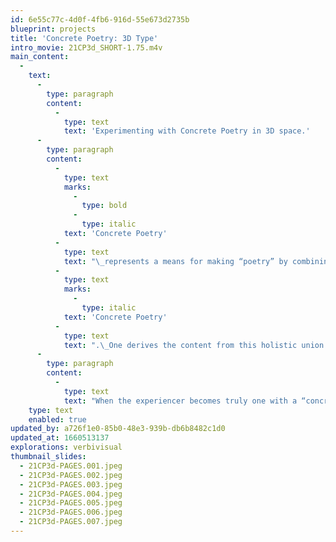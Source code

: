 ```yaml
---
id: 6e55c77c-4d0f-4fb6-916d-55e673d2735b
blueprint: projects
title: 'Concrete Poetry: 3D Type'
intro_movie: 21CP3d_SHORT-1.75.m4v
main_content:
  -
    text:
      -
        type: paragraph
        content:
          -
            type: text
            text: 'Experimenting with Concrete Poetry in 3D space.'
      -
        type: paragraph
        content:
          -
            type: text
            marks:
              -
                type: bold
              -
                type: italic
            text: 'Concrete Poetry'
          -
            type: text
            text: "\_represents a means for making “poetry” by combining the verbal (written) language with visual (formal) language. This“atomization”\L of meaning from parts that relate holistically toward an infinity of ideas from their synthesis characterizes\_"
          -
            type: text
            marks:
              -
                type: italic
            text: 'Concrete Poetry'
          -
            type: text
            text: ".\_One derives the content from this holistic union from the experience via engagement with the time and space of the poem. These experiments with verbivisual poetry are shared in three sub-groups according to their style and dimensions: 2-D, 3-D, and drawings."
      -
        type: paragraph
        content:
          -
            type: text
            text: "When the experiencer becomes truly one with a “concrete poem” this experience naturally draws out a full sense of being with a depth of awareness that is both externally aware yet also implicitly one with the Spirit within the poem and the person. This “atomization of meaning” derives from a total awareness of the smallest parts within its own “world” of constituent aspects, the values brought out by seeing their relationships to the ever growing dynamic for interconnection and relational values based on the doctrine of shells.\_"
    type: text
    enabled: true
updated_by: a726f1e0-85b0-48e3-939b-db6b8482c1d0
updated_at: 1660513137
explorations: verbivisual
thumbnail_slides:
  - 21CP3d-PAGES.001.jpeg
  - 21CP3d-PAGES.002.jpeg
  - 21CP3d-PAGES.003.jpeg
  - 21CP3d-PAGES.004.jpeg
  - 21CP3d-PAGES.005.jpeg
  - 21CP3d-PAGES.006.jpeg
  - 21CP3d-PAGES.007.jpeg
---
```

